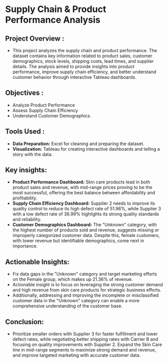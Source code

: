 # Supply Chain & Product Performance Analysis
## Project Overview :
- This project analyzes the supply chain and product performance.
The dataset contains key information related to product sales,
customer demographics, stock levels, shipping costs, lead times, and supplier details. 
The analysis aimed to provide insights into product performance, improve supply chain efficiency, 
and better understand customer behavior through interactive Tableau dashboards.
## Objectives :
- Analyze Product Performance
- Assess Supply Chain Efficiency
- Understand Customer Demographics.
## Tools Used :
- **Data Preparation:** Excel for cleaning and preparing the dataset.
- **Visualization:** Tableau for creating interactive dashboards and telling a story with the data.
## Key insights:
- **Product Performance Dashboard:** Skin care products lead in both product sales and revenue,
with mid-range prices proving to be the most successful, offering the best balance between affordability and profitability.
- **Supply Chain Efficiency Dashboard:** Supplier 2 needs to improve its quality control to reduce its high defect rate of 51.96%,
 while Supplier 3 with a low defect rate of 36.99% highlights its strong quality standards and reliability.
- **Customer Demographics Dashboard:**  The "Unknown" category, with the highest number of products sold and revenue,
 suggests missing or improperly categorized customer data. Despite this, female customers, with lower revenue but identifiable demographics,
 come next in importance.
## Actionable Insights:
- Fix data gaps in the "Unknown" category and target marketing efforts on the Female group, which makes up 21.36% of revenue.
- Actionable insight is to focus on leveraging the strong customer demand and high revenue from skin care products for strategic business efforts.
- Additionally, addressing and improving the incomplete or misclassified customer data in
 the "Unknown" category can enable a more comprehensive understanding of the customer base.
## Conclusion:
- Prioritize smaller orders with Supplier 3 for faster fulfillment and lower defect rates,
while negotiating better shipping rates with Carrier B and focusing on quality improvements with Supplier 2.
Expand the Skin Care line in mid-range segments to maximize strong demand and revenue, and improve targeted marketing with accurate customer data.

